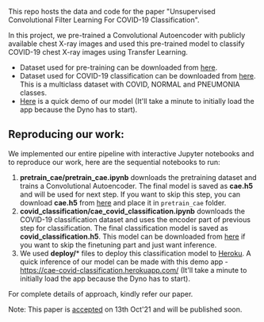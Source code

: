 
This repo hosts the data and code for the paper "Unsupervised Convolutional Filter Learning For COVID-19 Classification".

In this project, we pre-trained a Convolutional Autoencoder with publicly available chest X-ray images and used this pre-trained model to classify COVID-19 chest X-ray images using Transfer Learning. 

- Dataset used for pre-training can be downloaded from [here](https://storage.googleapis.com/cae_covid_classification/pretrain.zip).
- Dataset used for COVID-19 classification can be downloaded from [here](https://storage.googleapis.com/cae_covid_classification/covid_normal_pneumonia.zip). This is a multiclass dataset with COVID, NORMAL and PNEUMONIA classes.
- [Here](https://cae-covid-classification.herokuapp.com/) is a quick demo of our model (It'll take a minute to initially load the app because the Dyno has to start).
## Reproducing our work:

We implemented our entire pipeline with interactive Jupyter notebooks and to reproduce our work, here are the sequential notebooks to run:

1. **pretrain_cae/pretrain_cae.ipynb** downloads the pretraining dataset and trains a Convolutional Autoencoder. The final model is saved as **cae.h5** and will be used for next step. If you want to skip this step, you can download **cae.h5** from [here](https://storage.googleapis.com/cae_covid_classification/cae.h5) and place it in `pretrain_cae` folder.
2. **covid_classification/cae_covid_classification.ipynb** downloads the COVID-19 classification dataset and uses the encoder part of previous step for classification. The final classification model is saved as **covid_classification.h5**. This model can be downloaded from [here](https://storage.googleapis.com/cae_covid_classification/covid_classification.h5) if you want to skip the finetuning part and just want inference.
3. We used **deploy/*** files to deploy this classification model to [Heroku](https://www.heroku.com/). A quick inference of our model can be made with this demo app - https://cae-covid-classification.herokuapp.com/ (It'll take a minute to initially load the app because the Dyno has to start).


For complete details of approach, kindly refer our paper.


Note: This paper is [accepted](https://github.com/saichandrapandraju/Convolutional-Auto-Encoding-for-detecting-COVID/blob/main/Acceptance_Letter_RIA%2013011.pdf) on 13th Oct'21 and will be published soon.
